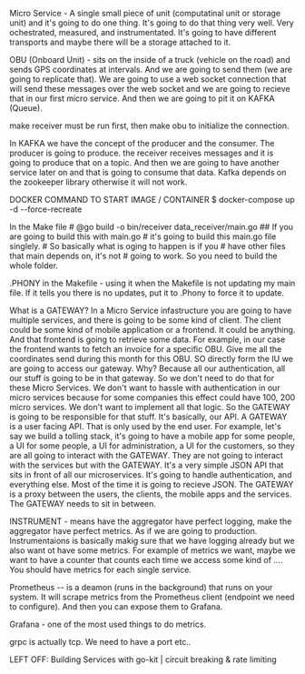 Micro Service - A single small piece of unit (computatinal unit or storage unit) and it's going to do one thing.
It's going to do that thing very well. Very ochestrated, measured, and instrumentated. It's going to have different 
transports and maybe there will be a storage attached to it.

OBU (Onboard Unit) - sits on the inside of a truck (vehicle on the road) and sends GPS coordinates at intervals. And we are going to send them (we are going to replicate that).
We are going to use a web socket connection that will send these messages over the web socket and we are going to recieve that in our first micro service. And
then we are going to pit it on KAFKA (Queue).

make receiver must be run first, then make obu to initialize the connection.

In KAFKA we have the concept of the producer and the consumer.
The producer is going to produce. the receiver receives messages and it is
going to produce that on a topic. And then we are going to have another 
service later on and that is going to consume that data. 
Kafka depends on the zookeeper library otherwise it will not work.

DOCKER COMMAND TO START IMAGE / CONTAINER
$ docker-compose up -d --force-recreate


In the Make file
	# @go build -o bin/receiver data_receiver/main.go 
	## If you are going to build this with main.go 
	# it's going to build this main.go file singlely. 
	# So basically what is oging to happen is if you
	# have other files that main depends on, it's not
	# going to work. So you need to build the whole folder.   

.PHONY in the Makefile - using it when the Makefile is not updating my main file. If it tells you there is no updates, put it to .Phony to force it to update.


What is a GATEWAY? In a Micro Service infastructure you are going to have multiple services,
and there is going to be some kind of client. The client could be some kind of mobile
application or a frontend. It could be anything. And that frontend is going to 
retrieve some data. For example, in our case the frontend wants to fetch an invoice for 
a specific OBU. Give me all the coordinates send during this month for this OBU. SO directly
form the IU we are going to access our gateway. Why? Because all our authentication, all our stuff
is going to be in that gateway. So we don't need to do that for these Micro Services. We don't 
want to hassle with authentication in our micro services because for some companies this effect could have
100, 200 micro services. We don't want to implement all that logic. So the GATEWAY is going to
be responsible for that stuff. It's basically, our API. A GATEWAY is a user facing API.
That is only used by the end user. For example, let's say we build a tolling stack, 
it's going to have a mobile app for some people, a UI for some people, a UI for administration,
a UI for the customers, so they are all going to interact with the GATEWAY. 
They are not going to interact with the services but with the GATEWAY. It's a very simple 
JSON API that sits in front of all our microservices. It's going to handle authentication,
and everything else. Most of the time it is going to recieve JSON.  The GATEWAY is a proxy between
the users, the clients, the mobile apps and the services. The GATEWAY needs to sit in between.

INSTRUMENT - means have the aggregator have perfect logging, make the aggregator have perfect metrics.
As if we are going to production.
Instrumentaions is basically makig sure that we have logging already but we also want ot have some metrics.
For example of metrics we want, maybe we want to have a counter that counts each time we access some kind of ....
You should have metrics for each single service. 

Prometheus -- is a deamon (runs in the background) that runs on your system. It will scrape 
metrics from the Prometheus client (endpoint we need to configure). 
And then you can expose them to Grafana.

Grafana - one of the most used things to do metrics.

grpc is actually tcp. We need to have a port etc..

LEFT OFF: Building Services with go-kit | circuit breaking & rate limiting
